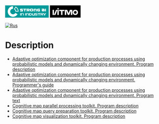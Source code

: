 [![SAI](./media/SAI_badge_flat.svg)](https://sai.itmo.ru/)
[![ITMO](./media/ITMO_badge_flat_rus.svg)](https://en.itmo.ru/en/)

[![Rus](https://img.shields.io/badge/lang-ru-red.svg)](/docs/README.md)

# Description #

* [Adaptive optimization component for production processes using probabilistic models and dynamically changing environment. Program description](program-description.md)
* [Adaptive optimization component for production processes using probabilistic models and dynamically changing environment. Programmer's guide](programmers-guide.md)
* [Adaptive optimization component for production processes using probabilistic models and dynamically changing environment. Program text](program-src.md)
* [Cognitive map parallel processing toolkit. Program description](program-description-deploy.md)
* [Cognitive map query preparation toolkit. Program description](program-description-ai-interpreter.md)
* [Cognitive map visualization toolkit. Program description](program-description-graph-drawer.md)

